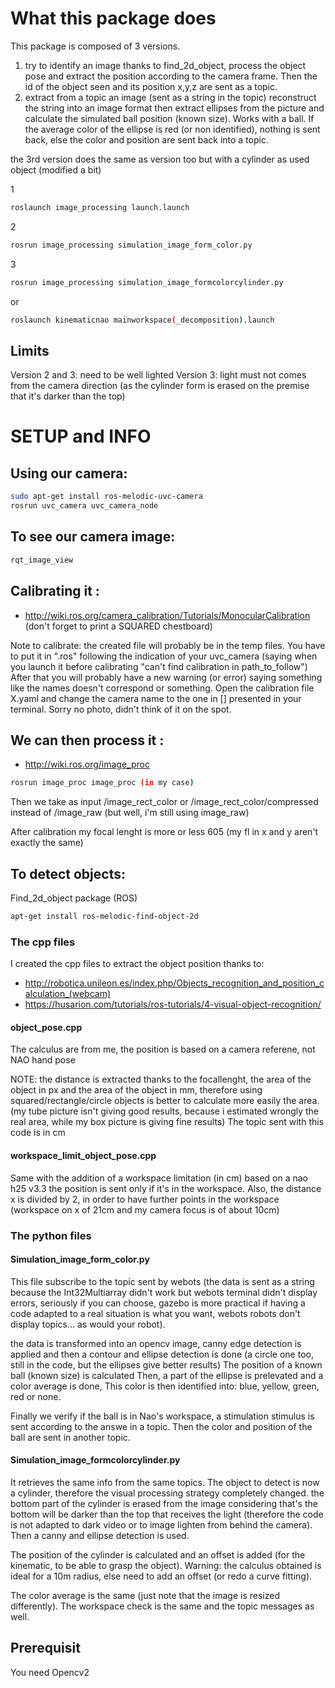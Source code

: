 # What this package does
This package is composed of 3 versions.
1. try to identify an image thanks to find_2d_object, process the object pose and extract the position according to the camera frame. Then the id of the object seen and its position x,y,z are sent as a topic. 
2. extract from a topic an image (sent as a string in the topic) reconstruct the string into an image format then extract ellipses from the picture and calculate the simulated ball position (known size). Works with a ball.
If the average color of the ellipse is red (or non identified), nothing is sent back, else the color and position are sent back into a topic.

the 3rd version does the same as version too but with a cylinder as used object (modified a bit)

1
```bash
roslaunch image_processing launch.launch
```
2
```bash
rosrun image_processing simulation_image_form_color.py
```

3
```bash
rosrun image_processing simulation_image_formcolorcylinder.py
```
or 
```bash
roslaunch kinematicnao mainworkspace(_decomposition).launch
```

## Limits

Version 2 and 3: need to be well lighted
Version 3: light must not comes from the camera direction (as the cylinder form is erased on the premise that it's darker than the top)


# SETUP and INFO

## Using our camera:
```bash
sudo apt-get install ros-melodic-uvc-camera
rosrun uvc_camera uvc_camera_node
```
## To see our camera image: 
```bash
rqt_image_view
```

## Calibrating it :
- http://wiki.ros.org/camera_calibration/Tutorials/MonocularCalibration
(don't forget to print a SQUARED chestboard)

Note to calibrate: the created file will probably be in the temp files. You have to put it in ".ros" following the indication of your uvc_camera (saying when you launch it before calibrating "can't find calibration in path_to_follow")
After that you will probably have a new warning (or error) saying something like the names doesn't correspond or something.
Open the calibration file X.yaml and change the camera name to the one in [] presented in your terminal. Sorry no photo, didn't think of it on the spot.  

## We can then process it :
- http://wiki.ros.org/image_proc
```bash
rosrun image_proc image_proc (in my case)
```
Then we take as input 
/image_rect_color or /image_rect_color/compressed
instead of 
/image_raw (but well, i'm still using image_raw)


After calibration my focal lenght is more or less 605 (my fl in x and y aren't exactly the same)


## To detect objects:
Find_2d_object package (ROS)
```bash
apt-get install ros-melodic-find-object-2d
```

### The cpp files

I created the cpp files to extract the object position thanks to: 

- http://robotica.unileon.es/index.php/Objects_recognition_and_position_calculation_(webcam)
- https://husarion.com/tutorials/ros-tutorials/4-visual-object-recognition/

#### object_pose.cpp

The calculus are from me, the position is based on a camera referene, not NAO hand pose

NOTE: the distance is extracted thanks to the focallenght, the area of the object in px and the area of the object in mm, therefore using squared/rectangle/circle objects is better to calculate more easily the area. (my tube picture isn't giving good results, because i estimated wrongly the real area, while my box picture is giving fine results) 
The topic sent with this code is in cm

#### workspace_limit_object_pose.cpp

Same with the addition of a workspace limitation (in cm) based on a nao h25 v3.3
the position is sent only if it's in the workspace.
Also, the distance x is divided by 2, in order to have further points in the workspace (workspace on x of 21cm and my camera focus is of about 10cm)

### The python files

#### Simulation_image_form_color.py
This file subscribe to the topic sent by webots (the data is sent as a string because the Int32Multiarray didn't work but webots terminal didn't display errors, seriously if you can choose, gazebo is more practical if having a code adapted to a real situation is what you want, webots robots don't display topics... as would your robot).

the data is transformed into an opencv image, canny edge detection is applied and then a contour and ellipse detection is done (a circle one too, still in the code, but the ellipses give better results)
The position of a known ball (known size) is calculated 
Then, a part of the ellipse is prelevated and a color average is done, This color is then identified into: blue, yellow, green, red or none. 

Finally we verify if the ball is in Nao's workspace, a stimulation stimulus is sent according to the answe in a topic.
Then the color and position of the ball are sent in another topic.


#### Simulation_image_formcolorcylinder.py

It retrieves the same info from the same topics.
The object to detect is now a cylinder, therefore the visual processing strategy completely changed.
the bottom part of the cylinder is erased from the image considering that's the bottom will be darker than the top that receives the light (therefore the code is not adapted to dark video or to image lighten from behind the camera). Then a canny and ellipse detection is used.

The position of the cylinder is calculated and an offset is added (for the kinematic, to be able to grasp the object). Warning: the calculus obtained is ideal for a 10m radius, else need to add an offset (or redo a curve fitting).

The color average is the same (just note that the image is resized differently).
The workspace check is the same and the topic messages as well.


## Prerequisit

You need Opencv2 


